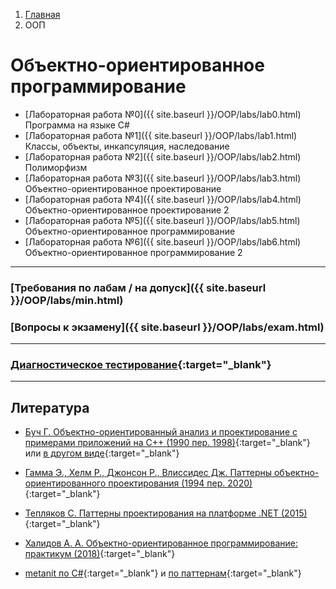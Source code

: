 <ol class="breadcrumb">
  <li class="breadcrumb-item"><a href="{{ site.baseurl }}">Главная</a></li>
  <li class="breadcrumb-item active">ООП</li>
</ol>

# Объектно-ориентированное программирование

* [Лабораторная работа №0]({{ site.baseurl }}/OOP/labs/lab0.html) Программа на языке C#
* [Лабораторная работа №1]({{ site.baseurl }}/OOP/labs/lab1.html) Классы, объекты, инкапсуляция, наследование
* [Лабораторная работа №2]({{ site.baseurl }}/OOP/labs/lab2.html) Полиморфизм
* [Лабораторная работа №3]({{ site.baseurl }}/OOP/labs/lab3.html) Объектно-ориентированное проектирование
* [Лабораторная работа №4]({{ site.baseurl }}/OOP/labs/lab4.html) Объектно-ориентированное проектирование 2
* [Лабораторная работа №5]({{ site.baseurl }}/OOP/labs/lab5.html) Объектно-ориентированное программирование
* [Лабораторная работа №6]({{ site.baseurl }}/OOP/labs/lab6.html) Объектно-ориентированное программирование 2

___

### [Требования по лабам / на допуск]({{ site.baseurl }}/OOP/labs/min.html)

### [Вопросы к экзамену]({{ site.baseurl }}/OOP/labs/exam.html)

___

### [Диагностическое тестирование](https://forms.gle/B5sJcAWSqaQ3kJk58){:target="_blank"}
___

## Литература

* [Буч Г. Объектно-ориентированный анализ и проектирование
с примерами приложений на С++ (1990 пер. 1998)](https://studizba.com/pdf_reader/web/viewer.html?file=/uploads/unziped/real/226162/pdf/53537-74762.pdf){:target="_blank"} или [в другом виде](https://www.helloworld.ru/texts/comp/other/oop/index.htm){:target="_blank"}

* [Гамма Э., Хелм Р., Джонсон Р., Влиссидес Дж.
Паттерны объектно-ориентированного проектирования (1994 пер. 2020)](https://vk.com/doc626052060_652029450?hash=sWiu6hco3qGgZqq5Jr6BQuvCCpSPusrIuMHjda2KjNz&dl=jIRzZqnzJ5pEH1Y0eJoUwPaTZtc5QWZB8sfZmLZBkOT){:target="_blank"}

* [Тепляков С. Паттерны проектирования на платформе .NET (2015)](https://vk.com/doc44301783_411162088?hash=rN8STM9Ih1GjFaY6jANlsmpZEtSTWbsmAH7Rb1uKapz&dl=u7D5v4wwlR3ddUzzQGDOozsyEuIwYEHH2hWgBEu7z8H){:target="_blank"}

* [Халидов А. А. Объектно-ориентированное программирование: практикум (2018)](https://lib.kgeu.ru/irbis64r_15/scan/186%D1%8D%D0%BB.pdf){:target="_blank"}

* [metanit по C#](https://metanit.com/sharp/tutorial/){:target="_blank"} и [по паттернам](https://metanit.com/sharp/patterns/){:target="_blank"}